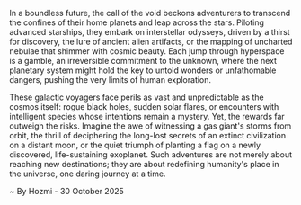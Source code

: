 
In a boundless future, the call of the void beckons adventurers to transcend the confines of their home planets and leap across the stars. Piloting advanced starships, they embark on interstellar odysseys, driven by a thirst for discovery, the lure of ancient alien artifacts, or the mapping of uncharted nebulae that shimmer with cosmic beauty. Each jump through hyperspace is a gamble, an irreversible commitment to the unknown, where the next planetary system might hold the key to untold wonders or unfathomable dangers, pushing the very limits of human exploration.

These galactic voyagers face perils as vast and unpredictable as the cosmos itself: rogue black holes, sudden solar flares, or encounters with intelligent species whose intentions remain a mystery. Yet, the rewards far outweigh the risks. Imagine the awe of witnessing a gas giant's storms from orbit, the thrill of deciphering the long-lost secrets of an extinct civilization on a distant moon, or the quiet triumph of planting a flag on a newly discovered, life-sustaining exoplanet. Such adventures are not merely about reaching new destinations; they are about redefining humanity's place in the universe, one daring journey at a time.

~ By Hozmi - 30 October 2025
